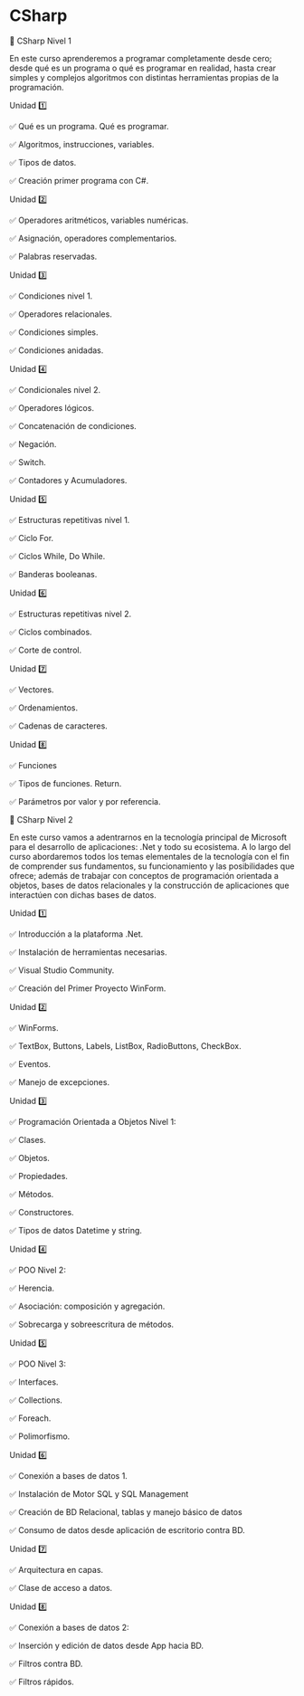 # CSharp

🔴 CSharp Nivel 1

En este curso
aprenderemos a programar completamente desde cero; desde qué es un programa o
qué es programar en realidad, hasta crear simples y complejos algoritmos con distintas
herramientas propias de la programación.

Unidad 1️⃣

✅ Qué es un programa. Qué es programar.

✅ Algoritmos, instrucciones, variables.

✅ Tipos de datos.

✅ Creación primer programa con C#.

Unidad 2️⃣

✅ Operadores aritméticos, variables numéricas.

✅ Asignación, operadores complementarios.

✅ Palabras reservadas.

Unidad 3️⃣

✅ Condiciones nivel 1.

✅ Operadores relacionales.

✅ Condiciones simples.

✅ Condiciones anidadas.

Unidad 4️⃣

✅ Condicionales nivel 2.

✅ Operadores lógicos.

✅ Concatenación de condiciones.

✅ Negación.

✅ Switch.

✅ Contadores y Acumuladores.


Unidad 5️⃣

✅ Estructuras repetitivas nivel 1.

✅ Ciclo For.

✅ Ciclos While, Do While.

✅ Banderas booleanas.

Unidad 6️⃣

✅ Estructuras repetitivas nivel 2.

✅ Ciclos combinados.

✅ Corte de control.

Unidad 7️⃣

✅ Vectores.

✅ Ordenamientos.

✅ Cadenas de caracteres.

Unidad 8️⃣

✅ Funciones

✅ Tipos de funciones. Return.

✅ Parámetros por valor y por referencia.

🔴 CSharp Nivel 2

En este curso vamos a adentrarnos en la tecnología principal de Microsoft para el
desarrollo de aplicaciones: .Net y todo su ecosistema.
A lo largo del curso abordaremos todos los temas elementales de la tecnología con el
fin de comprender sus fundamentos, su funcionamiento y las posibilidades que ofrece;
además de trabajar con conceptos de programación orientada a objetos, bases de datos
relacionales y la construcción de aplicaciones que interactúen con dichas bases de
datos.

Unidad 1️⃣

✅ Introducción a la plataforma .Net.

✅ Instalación de herramientas necesarias.

✅ Visual Studio Community.

✅ Creación del Primer Proyecto WinForm.

Unidad 2️⃣

✅ WinForms.

✅ TextBox, Buttons, Labels, ListBox, RadioButtons, CheckBox.

✅ Eventos.

✅ Manejo de excepciones.

Unidad 3️⃣

✅ Programación Orientada a Objetos Nivel 1:

✅ Clases.

✅ Objetos.

✅ Propiedades.

✅ Métodos.

✅ Constructores.

✅ Tipos de datos Datetime y string.

Unidad 4️⃣

✅ POO Nivel 2:

✅ Herencia.

✅ Asociación: composición y agregación.

✅ Sobrecarga y sobreescritura de métodos.

Unidad 5️⃣

✅ POO Nivel 3:

✅ Interfaces.

✅ Collections.

✅ Foreach.

✅ Polimorfismo.

Unidad 6️⃣

✅ Conexión a bases de datos 1.

✅ Instalación de Motor SQL y SQL Management

✅ Creación de BD Relacional, tablas y manejo básico de datos

✅ Consumo de datos desde aplicación de escritorio contra BD.

Unidad 7️⃣

✅ Arquitectura en capas.

✅ Clase de acceso a datos.

Unidad 8️⃣

✅ Conexión a bases de datos 2:

✅ Inserción y edición de datos desde App hacia BD.

✅ Filtros contra BD.

✅ Filtros rápidos.
